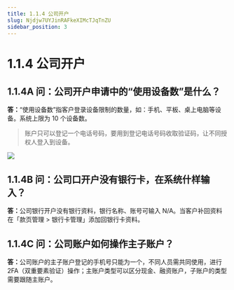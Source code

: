 ```yaml
---
title: 1.1.4 公司开户
slug: Njdjw7UYJinRAFkeXIMcTJqTnZU
sidebar_position: 3
---
```



# 1.1.4 公司开户

## 1.1.4A 问：公司开户申请中的“使用设备数”是什么？

<b>答：</b>“使用设备数”指客户登录设备限制的数量，如：手机、平板、桌上电脑等设备。系统上限为 10 个设备数。

> 账户只可以登记一个电话号码，要用到登记电话号码收取验证码，让不同授权人登入到设备。

<img src="/assets/SIT7br6tyo3MKHxjXmNcWa4NnOf.png" src-width="1093" src-height="1290" align="center"/>

## 1.1.4B 问：公司口开户没有银行卡，在系统什样输入？

<b>答：</b>公司银行开户没有银行资料，银行名称、账号可输入 N/A。当客户补回资料在「款页管理 &gt; 银行卡管理」添加回银行卡资料。

## 1.1.4C 问：公司账户如何操作主子账户？

<b>答：</b>公司账户的主子账户登记的手机号只能为一个，不同人员需共同使用，进行 2FA（双重要素验证）操作；主账户类型可以区分现金、融资账户，子账户的类型需要跟随主账户。

